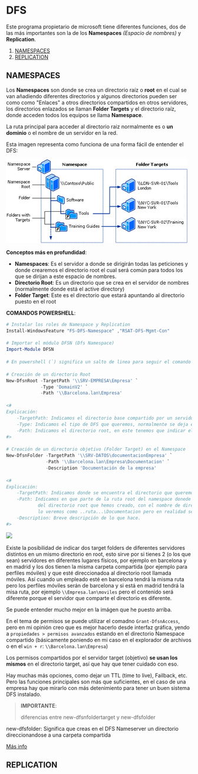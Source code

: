 # DFS

Este programa propietario de microsoft tiene diferentes funciones, dos de las más importantes son la de los **Namespaces** _(Espacio de nombres)_ y **Replication**.

1. [NAMESPACES](#namespaces)
2. [REPLICATION](#replication)

## NAMESPACES

Los **Namespaces** son donde se crea un directorio raíz o **root** en el cual se van añadiendo diferentes directorios y algunos directorios pueden ser como como "Enlaces" a otros directorios compartidos en otros servidores, los directorios enlazados se llaman **Folder Targets** y el directorio raíz, donde acceden todos los equipos se llama **Namespace**.

La ruta principal para acceder al directorio raiz normalmente es o **un dominio** o el nombre de un servidor en la red.

Esta imagen representa como funciona de una forma fácil de entender el DFS:

![](../../img/dfsNameserver.png)

**Conceptos más en profundidad**:
- **Namespaces**: Es el servidor a donde se dirigirán todas las peticiones y donde crearemos el directorio root el cual será común para todos los que se dirijan a este espacio de nombres.
- **Directorio Root**: Es un directorio que se crea en el servidor de nombres (normalmente donde está el active directory)
- **Folder Target**: Este es el directorio que estará apuntando al directorio puesto en el root

**COMANDOS POWERSHELL**:

```powershell
# Instalar los roles de Namespace y Replication
Install-WindowsFeature "FS-DFS-Namespace" ,"RSAT-DFS-Mgmt-Con"

# Importar el módulo DFSN (Dfs Namespace)
Import-Module DFSN

# En powershell (`) significa un salto de linea para seguir el comando y no tener todo el comando en una única linea

# Creación de un directorio Root
New-DfsnRoot -TargetPath '\\SRV-EMPRESA\Empresa' `
             -Type 'DomainV2' `
             -Path '\\Barcelona.lan\Empresa'

<#
Explicación: 
    -TargetPath: Indicamos el directorio base compartido por un servidor físico, de donde se basará el servidor root
    -Type: Indicamos el tipo de DFS que queremos, normalmente se deja el que está.
    -Path: Indicamos el directorio root, en este tenemos que indicar el dominio y el directorio root (no tiene por que ser igual que el de TargetPath)
#>

# Creación de un directorio objetivo (Folder Target) en el Namespace
New-DfsnFolder -TargetPath '\\SRV-DATOS\documentacionEmpresa' `
               -Path '\\Barcelona.lan\Empresa\Documentacion' `
               -Description 'Documentación de la empresa'

<#
Explicación:
    -TargetPath: Indicamos donde se encuentra el directorio que queremos añadir a nuestro Namespace
    -Path: Indicamos en que parte de la ruta root del namespace donede estará, en este caso dentro 
            del directorio root que hemos creado, con el nombre de directorio Empresa, así que nosotros 
            lo veremos como ..ruta...\Documentacion pero en realidad se llama ..ruta...\DocumentacionEmpresa
    -Description: Breve descripción de lo que hace.
#>
```

![](../../img/dfsNamespace.svg)

Existe la posibilidad de indicar dos target folders de diferentes servidores distintos en un mismo directorio en root, esto sirve por si tienes 2 (o los que sean) servidores en diferentes lugares físicos, por ejemplo en barcelona y en madrid y los dos tienen la misma carpeta compartida (por ejemplo para perfiles móviles) y que esté direccionadoa al directorio root llamada móviles. Así cuando un empleado esté en barcelona tendrá la misma ruta pero los perfiles móviles serán de barcelona y si está en madrid tendrá la misa ruta, por ejemplo `\\Empresa.lan\moviles` pero el contenido será diferente porque el servidor que comparte el directorio es diferente.

Se puede entender mucho mejor en la imágen que he puesto arriba.

En el tema de permisos se puede utilizar el comadno `Grant-DfsnAccess`, pero en mi opinión creo que es mejor hacerlo desde interfaz gráfica, yendo a `propiedades > permisos avanzados` estando en el directorio Namespace compartido (básicamente poniendo en mi caso en el explorador de archivos o en el `win + r`: `\\Barcelona.lan\Empresa`)

Los permisos compartidos por el servidor target (objetivo) **se usan los mismos** en el directorio target, así que hay que tener cuidado con eso.

Hay muchas más opciones, como dejar un TTL (time to live), Failback, etc. Pero las funciones principales son más que suficientes, en el caso de una empresa hay que mirarlo con más detenimiento para tener un buen sistema DFS instalado.

>**IMPORTANTE**:
>
> diferencias entre new-dfsnfoldertarget y new-dfsfolder

new-dfsfolder: Significa que creas en el DFS Nameserver un directorio direccionandose a una carpeta compartida


[Más info](https://learn.microsoft.com/en-us/powershell/module/dfsn/new-dfsnfolder?view=windowsserver2022-ps)

## REPLICATION

